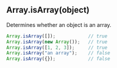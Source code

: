## Array.isArray(object)

Determines whether an object is an array.

```js
Array.isArray([]);            // true
Array.isArray(new Array());   // true
Array.isArray([1, 2, 3]);     // true
Array.isArray("an array");    // false
Array.isArray({});            // false
```
